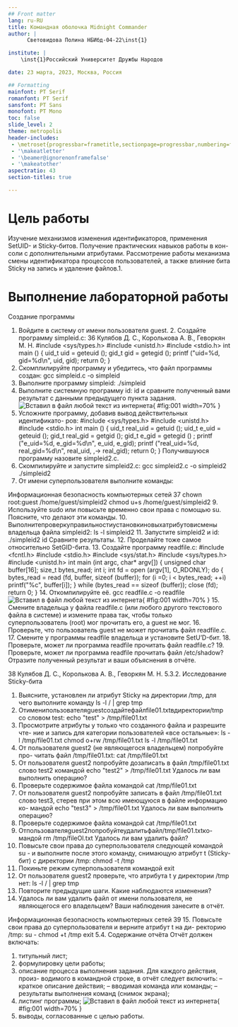 ```yaml
---
## Front matter
lang: ru-RU
title: Командная оболочка Midnight Commander
author: |
	  Световидова Полина НБИбд-04-22\inst{1}

institute: |
	\inst{1}Российский Университет Дружбы Народов

date: 23 марта, 2023, Москва, Россия

## Formatting
mainfont: PT Serif
romanfont: PT Serif
sansfont: PT Sans
monofont: PT Mono
toc: false
slide_level: 2
theme: metropolis
header-includes: 
 - \metroset{progressbar=frametitle,sectionpage=progressbar,numbering=fraction}
 - '\makeatletter'
 - '\beamer@ignorenonframefalse'
 - '\makeatother'
aspectratio: 43
section-titles: true

---
```


# Цель работы

Изучение механизмов изменения идентификаторов, применения SetUID- и Sticky-битов. Получение практических навыков работы в кон- соли с дополнительными атрибутами. Рассмотрение работы механизма смены идентификатора процессов пользователей, а также влияние бита Sticky на запись и удаление файлов.1.


# Выполнение лабораторной работы

Создание программы
1. Войдите в систему от имени пользователя guest. 2. Создайте программу simpleid.c:
36 Кулябов Д. С., Королькова А. В., Геворкян М. Н.
   #include <sys/types.h>
  #include <unistd.h>
  #include <stdio.h>
int
main () {
uid_t uid = geteuid ();
gid_t gid = getegid ();
printf ("uid=%d, gid=%d\n", uid, gid); return 0;
}
3. Скомплилируйте программу и убедитесь, что файл программы создан:
  gcc simpleid.c -o simpleid
4. Выполните программу simpleid:
./simpleid
5. Выполните системную программу id:
id
и сравните полученный вами результат с данными предыдущего пункта
задания. ![Вставил в файл любой текст из интернета](image/1.png){ #fig:001 width=70% }
6. Усложните программу, добавив вывод действительных идентификато-
ров:
  #include <sys/types.h>
  #include <unistd.h>
  #include <stdio.h>
int
main () {
uid_t real_uid = getuid (); uid_t e_uid = geteuid ();
gid_t real_gid = getgid (); gid_t e_gid = getegid () ;
printf ("e_uid=%d, e_gid=%d\n", e_uid, e_gid); printf ("real_uid=%d, real_gid=%d\n", real_uid,
,→ real_gid); return 0;
}
Получившуюся программу назовите simpleid2.c.
7. Скомпилируйте и запустите simpleid2.c:
  gcc simpleid2.c -o simpleid2
./simpleid2
8. От имени суперпользователя выполните команды:

Информационная безопасность компьютерных сетей 37
    chown root:guest /home/guest/simpleid2
   chmod u+s /home/guest/simpleid2
9. Используйте sudo или повысьте временно свои права с помощью su.
Поясните, что делают эти команды.
10. Выполнитепроверкуправильностиустановкиновыхатрибутовисмены
владельца файла simpleid2:
   ls -l simpleid2
11. Запустите simpleid2 и id:
./simpleid2
id
Сравните результаты.
12. Проделайте тоже самое относительно SetGID-бита.
13. Создайте программу readfile.c:
    #include <fcntl.h>
    #include <stdio.h>
    #include <sys/stat.h>
    #include <sys/types.h>
    #include <unistd.h>
int
main (int argc, char* argv[]) {
unsigned char buffer[16]; size_t bytes_read;
int i;
int fd = open (argv[1], O_RDONLY); do
{
bytes_read = read (fd, buffer, sizeof (buffer));
for (i =0; i < bytes_read; ++i) printf("%c", buffer[i]); }
while (bytes_read == sizeof (buffer)); close (fd);
return 0;
}
14. Откомпилируйте её.
   gcc readfile.c -o readfile ![Вставил в файл любой текст из интернета](image/2.png){ #fig:001 width=70% }
15. Смените владельца у файла readfile.c (или любого другого текстового файла в системе) и измените права так, чтобы только суперпользователь (root) мог прочитать его, a guest не мог.
16. Проверьте, что пользователь guest не может прочитать файл readfile.c.
17. Смените у программы readfile владельца и установите SetU’D-бит.
18. Проверьте, может ли программа readfile прочитать файл readfile.c?
19. Проверьте, может ли программа readfile прочитать файл /etc/shadow?
Отразите полученный результат и ваши объяснения в отчёте.

38 Кулябов Д. С., Королькова А. В., Геворкян М. Н.
 5.3.2. Исследование Sticky-бита
1. Выясните, установлен ли атрибут Sticky на директории /tmp, для чего выполните команду
ls -l / | grep tmp
2. Отименипользователяguestсоздайтефайлfile01.txtвдиректории/tmp со словом test:
echo "test" > /tmp/file01.txt
3. Просмотрите атрибуты у только что созданного файла и разрешите чте- ние и запись для категории пользователей «все остальные»:
ls -l /tmp/file01.txt
chmod o+rw /tmp/file01.txt
   ls -l /tmp/file01.txt
4. От пользователя guest2 (не являющегося владельцем) попробуйте про- читать файл /tmp/file01.txt:
cat /tmp/file01.txt
5. От пользователя guest2 попробуйте дозаписать в файл /tmp/file01.txt слово test2 командой
echo "test2" > /tmp/file01.txt
Удалось ли вам выполнить операцию?
6. Проверьте содержимое файла командой
   cat /tmp/file01.txt
7. От пользователя guest2 попробуйте записать в файл /tmp/file01.txt
слово test3, стерев при этом всю имеющуюся в файле информацию ко- мандой
echo "test3" > /tmp/file01.txt
Удалось ли вам выполнить операцию?
8. Проверьте содержимое файла командой
   cat /tmp/file01.txt
9. Отпользователяguest2попробуйтеудалитьфайл/tmp/file01.txtко-
мандой
    rm /tmp/fileOl.txt
Удалось ли вам удалить файл?
10. Повысьте свои права до суперпользователя следующей командой
su -
и выполните после этого команду, снимающую атрибут t (Sticky-бит) с директории /tmp:
chmod -t /tmp
11. Покиньте режим суперпользователя командой
exit
12. От пользователя guest2 проверьте, что атрибута t у директории /tmp
нет:
   ls -l / | grep tmp
13. Повторите предыдущие шаги. Какие наблюдаются изменения?
14. Удалось ли вам удалить файл от имени пользователя, не являющегося
его владельцем? Ваши наблюдения занесите в отчёт.

Информационная безопасность компьютерных сетей 39
 15. Повысьте свои права до суперпользователя и верните атрибут t на ди- ректорию /tmp:
   su -
   chmod +t /tmp
   exit
5.4. Содержание отчёта
Отчёт должен включать:
1. титульный лист;
2. формулировку цели работы;
3. описание процесса выполнения задания. Для каждого действия, произ-
водимого в командной строке, в отчёт следует включить: – краткое описание действия;
– вводимая команда или команды;
– результаты выполнения команд (снимок экрана);
4. листинг программы; ![Вставил в файл любой текст из интернета](image/3.png){ #fig:001 width=70% }
5. выводы, согласованные с целью работы.